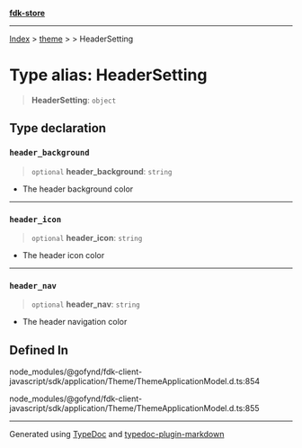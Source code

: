 [**fdk-store**](../../../README.md)
***

[Index](../../../API.md) > [theme](../../README.md) > [<internal>](../README.md) > HeaderSetting

# Type alias: HeaderSetting

> **HeaderSetting**: `object`

## Type declaration

### `header_background`

> `optional` **header\_background**: `string`

- The header background color

***

### `header_icon`

> `optional` **header\_icon**: `string`

- The header icon color

***

### `header_nav`

> `optional` **header\_nav**: `string`

- The header navigation color

## Defined In

node\_modules/@gofynd/fdk-client-javascript/sdk/application/Theme/ThemeApplicationModel.d.ts:854

node\_modules/@gofynd/fdk-client-javascript/sdk/application/Theme/ThemeApplicationModel.d.ts:855

***
Generated using [TypeDoc](https://typedoc.org/) and [typedoc-plugin-markdown](https://www.npmjs.com/package/typedoc-plugin-markdown)
